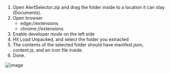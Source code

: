 1. Open AlertSelector.zip and drag the folder inside to a location it can stay (Documents).
2. Open browser
   - edge://extensions
   - chrome://extensions
3. Enable developer mode on the left side
4. Hit Load Unpacked, and select the folder you extracted
5. The contents of the selected folder should have manifest.json, content.js, and an icon file inside.
6. Done.

![image](https://github.com/user-attachments/assets/a3be25ed-0115-49bd-816b-2c052e7c7bf2)
